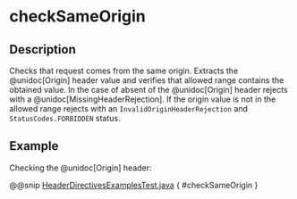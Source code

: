# checkSameOrigin

## Description

Checks that request comes from the same origin. Extracts the @unidoc[Origin] header value and verifies that allowed range
contains the obtained value. In the case of absent of the @unidoc[Origin] header rejects with a @unidoc[MissingHeaderRejection].
If the origin value is not in the allowed range rejects with an `InvalidOriginHeaderRejection`
and `StatusCodes.FORBIDDEN` status.

## Example

Checking the @unidoc[Origin] header:

@@snip [HeaderDirectivesExamplesTest.java]($test$/java/docs/http/javadsl/server/directives/HeaderDirectivesExamplesTest.java) { #checkSameOrigin }
